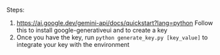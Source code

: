 
Steps:
1. https://ai.google.dev/gemini-api/docs/quickstart?lang=python
Follow this to install google-generativeui and to create a key
2. Once you have the key, run `python generate_key.py [key_value]` to integrate your key with the environment
